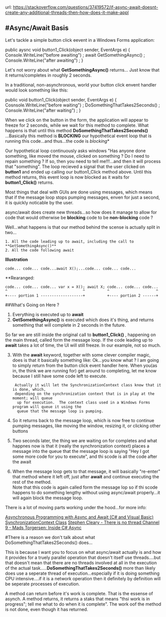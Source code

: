 url: https://stackoverflow.com/questions/37419572/if-async-await-doesnt-create-any-additional-threads-then-how-does-it-make-appl



#Async/Await Basis
--------------------------------------


Let's tackle a simple button click eevent in a Windows Forms application:


public aysnc void button1_Click(object sender, EventArgs e)
{
    Console.WriteLine("before awaiting") ;
    await GetSomethingAsync() ;
    Console.WriteLine("after awaiting") ;
}


Let's not worry about what **GetSomethingAsync()** returns...
Just know that it returns/completes in roughly 2 seconds.


In a traditional, non-asynchronous, world  your button click envent handler
would look something like this:

public void button1_Click(object sender, EventArgs e)
{
    Cosnsole.WriteLine("before waiting") ;
    DoSomethingThatTakes2Seconds() ;
    Console.WriteLine("after waiting") ;
}


When we click on the button in the form, the application will appear to 
freeze for 2 seconds, while we wait for this method to complete.
What happens is that until this method **DoSomethingThatTakes2Seconds()** 
...Basically this method is **BLOCKING**  our hypothetical event loop that is
running this code...and thus...the code is *blocking**


Our hypothetical loop continuously asks windows "Has anyone done something, like
moved the mouse, clicked on something ?  Do I need to repain something ?  If so, 
then you need to tell me!!!...and then it will process that "something".
The loop recieved a signal that the user clicked on  **button1**  and ended up
calling our button1_Click method above.  Until this method returns, this event loop
is now blocked as it waits for **button1_Click()** returns.

Most things that deal with GUIs are done using messages, which means that if the message
loop stops pumping messages, enven for just a second, it is quickly noticable by the user.


async/await does create new threads...so how does it manage to allow for code that
would otherwise be **blocking** code to be **non-blocking** code ?

Well...what happens is that our method behind the scense is actually split in two...

    1. All the code leading up to await, including the call to **GetSomethingAsync()**
    2. All the code following await
    

**Illustration**

    code... code... code...await X();...code... code... code...

**Rearanged:

    code... code... code... var x = X(); await X; code... code... code...
    ^                                  ^          ^                     ^
    +---- portion 1 -------------------+          +---- portion 2 ------+


##What's Going on Here ?
1. Everything is executed up to **await**
2. **GetSomethingAsync()** is executed which does it's thing, and 
   returns something that will complete in 2 seconds in the future.

So far we are still inside the original call to **button1_Click()** , happening on
the main thread, called form the message loop.  If the code leading up to **await**
takes a lot of time, the UI will still freeze.  In our example, not so much.


3. With the **await** keyword, together with some clever compiler magic, does is that it 
   basically something like:
        Ok...you know what ? I am going to simply return from the button click event handler
        here.  When you(as in, the think we are running for) get around to completing, let me know
        because I still have some code left to execute.
        
        Actually it will let the SynchronizationContext class know that it is done, which,
        depending on the synchronization context that is in play at the moment; will queue
         up for execution.  The context class used in a Windows Forms program will queue it using the
         queue that the message loop is pumping.

4. So it returns back to the message loop, which is now free to continue pumping messages,
   like moving the window, resizing it, or clicking other buttons
   
5. Two seconds later, the thing we are waiting on for completes and what happnes now is that
   it (really the synchronization context) places a message into the queue that the message loop is
   saying "Hey I got some more code  for you to execute", and thi scode is all the code after the  await
   
6. When the message loop gets to that message, it will basically "re-enter" that method
   where it left off, just after **await** and continue executing the rest of the method.  
   Note that this code is again called form the message lop so if thi scode happens to do something
   lengthy without using async/await properly...it will again block the message loop.
   
   
 There is a lot of moving parts working under the hood...for more info:
 
 [Asynchronous Programming with Async and Await (C# and Visual Basic)](https://msdn.microsoft.com/en-us/library/hh191443.aspx)
 [SynchronizationContext Class](https://msdn.microsoft.com/en-us/library/system.threading.synchronizationcontext(v=vs.110).aspx)
 [Stephen Cleary - There is no thread ](http://blog.stephencleary.com/2013/11/there-is-no-thread.html)
 [Channel 9 - Mads Torgersen: Inside C# Async ](https://channel9.msdn.com/Shows/Going+Deep/Mads-Torgersen-Inside-C-Async)
 
 
#There is a reason we don't talk about what DoSomethingThatTakes2Seconds() does...

This is because I want you to focus on what async/await actually is and how it provides for
a truely parallel operation that doesn't itself use threads....but that doesn't mean that
there are no threads involved at all in the execution of the actual task.....**DoSomethingThatTakes2Seconds()** more than likely does use a seperate thread of 
execution...especially if it is doing something CPU intensive....if it is a network operation
then it definitely by definition will be seperate processes of execution. 
 
 
 
 
 A method can return before it's work is complete.  That is the essense of asynch.
 A method returns, it returns a staks that means "thsi work is in progress"; tell 
 me what to do when it is complete".  The work oof the method is not done, even though it 
 has returned.
 
 
 
   
  
